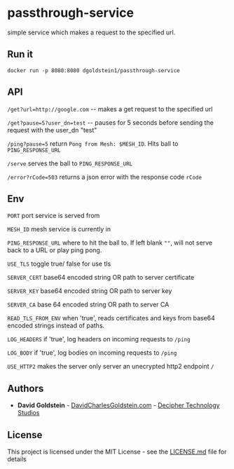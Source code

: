 # passthrough-service
simple service which makes a request to the specified url.

## Run it

```
docker run -p 8080:8080 dgoldstein1/passthrough-service
```

## API

`/get?url=http://google.com` -- makes a get request to the specified url

`/get?pause=5?user_dn=test` -- pauses for 5 seconds before sending the request with the user_dn "test"

`/ping?pause=5` return `Pong from Mesh: $MESH_ID`. Hits ball to `PING_RESPONSE_URL`

`/serve` serves the ball to `PING_RESPONSE_URL`

`/error?rCode=503` returns a json error with the response code `rCode`

## Env

`PORT` port service is served from

`MESH_ID` mesh service is currently in

`PING_RESPONSE_URL` where to hit the ball to. If left blank `""`, will not serve back to a URL or play ping pong.

`USE_TLS` toggle true/ false for use tls

`SERVER_CERT` base64 encoded string OR path to server certificate

`SERVER_KEY` base64 encoded string OR path to server key

`SERVER_CA` base 64 encoded string OR path to server CA

`READ_TLS_FROM_ENV` when 'true', reads certificates and keys from base64 encoded strings instead of paths.

`LOG_HEADERS` if 'true', log headers on incoming requests to `/ping`

`LOG_BODY` if 'true', log bodies on incoming requests to `/ping`

`USE_HTTP2` makes the server only server an unecrypted http2 endpoint `/`

## Authors

* **David Goldstein** - [DavidCharlesGoldstein.com](http://www.davidcharlesgoldstein.com/?github-password-service) - [Decipher Technology Studios](http://deciphernow.com/)

## License

This project is licensed under the MIT License - see the [LICENSE.md](LICENSE.md) file for details 
